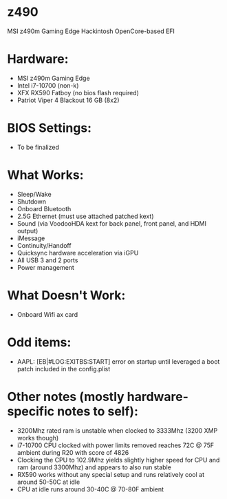 # z490
MSI z490m Gaming Edge Hackintosh
OpenCore-based EFI

# Hardware:
- MSI z490m Gaming Edge
- Intel i7-10700 (non-k)
- XFX RX590 Fatboy (no bios flash required)
- Patriot Viper 4 Blackout 16 GB (8x2)

# BIOS Settings:
- To be finalized

# What Works:
- Sleep/Wake
- Shutdown
- Onboard Bluetooth
- 2.5G Ethernet (must use attached patched kext)
- Sound (via VoodooHDA kext for back panel, front panel, and HDMI output)
- iMessage
- Continuity/Handoff
- Quicksync hardware acceleration via iGPU
- All USB 3 and 2 ports
- Power management

# What Doesn't Work:
- Onboard Wifi ax card

# Odd items:
- AAPL: [EB|#LOG:EXITBS:START] error on startup until leveraged a boot patch included in the config.plist

# Other notes (mostly hardware-specific notes to self):
- 3200Mhz rated ram is unstable when clocked to 3333Mhz (3200 XMP works though)
- i7-10700 CPU clocked with power limits removed reaches 72C @ 75F ambient during R20 with score of 4826
- Clocking the CPU to 102.9Mhz yields slightly higher speed for CPU and ram (around 3300Mhz) and appears to also run stable
- RX590 works without any special setup and runs relatively cool at around 50-50C at idle
- CPU at idle runs around 30-40C @ 70-80F ambient
